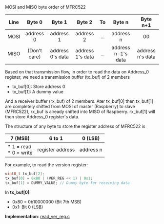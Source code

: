 MOSI and MISO byte order of MFRC522

| Line | Byte 0 |Byte 1 |Byte 2 | To|Byte n |Byte n+1 |
| ------- |:------:|:------:|:------:|:------:|:------:|:------:|
| MOSI | address 0 |address 1 |address 2 |...|address n |00 |
| MISO | (Don't care) |address 0's data |address 1's data |...|address n-1's data |address n's data |

Based on that transmission flow, in order to read the data on Address_0 register, we need a transmission buffer (tx_buf) of 2 members 
* tx_buf[0]: Store address 0
* tx_buf[1]: A dummy value

And a receiver buffer (rx_buf) of 2 members. Ater tx_buf[0] then tx_buf[1] are completely shifted from MOSI of master (Raspberry) to slave (MFRC522), rx_buf is already shifted into MISO of Raspberry. rx_buf[1] will then store Address_0 register's data.

The structure of any byte to store the register address of MFRC522 is

| 7 (MSB) | 6 to 1 |0 (LSB)|
| ------- |:------:|:------:|
| * 1 = read<br>* 0 = write | register address|address n |0 |

For example, to read the version register:

```c
uint8_t tx_buf[2];
tx_buf[0] = 0x80 | (VER_REG << 1) | 0x1;
tx_buf[1] = DUMMY_VALUE; // Dummy byte for receiving data
```

In **tx_buf[0]**:
* 0x80 = 0b10000000 (Bit 7th MSB)
* 0x1: Bit 0 (LSB)

**Implementation**: [read_ver_reg.c](read_ver_reg.c)
